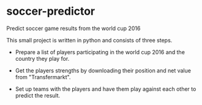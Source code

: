 # soccer-predictor
Predict soccer game results from the world cup 2016

This small project is written in python and consists of three steps.

- Prepare a list of players participating in the world cup 2016 and the country they play for.

- Get the players strengths by downloading their position and net value from "Transfermarkt".

- Set up teams with the players and have them play against each other to predict the result.
